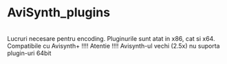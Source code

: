 # AviSynth_plugins
<br>Lucruri necesare pentru encoding.
Pluginurile sunt atat in x86, cat si x64.
Compatibile cu Avisynth+
!!!! Atentie !!!! Avisynth-ul vechi (2.5x) nu suporta plugin-uri 64bit
